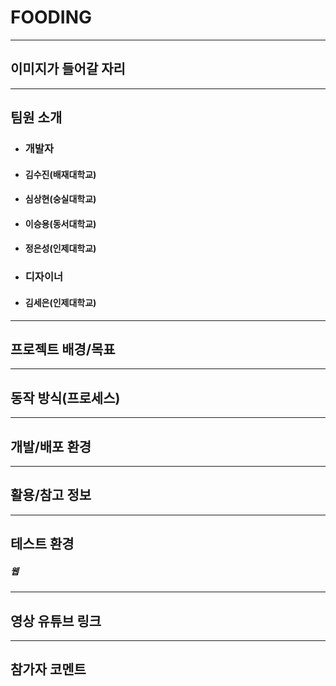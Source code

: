 # FOODING

---

## 이미지가 들어갈 자리

---

## 팀원 소개

- ### 개발자
- #### 김수진(배재대학교)
- #### 심상현(숭실대학교)
- #### 이승용(동서대학교)
- #### 정은성(인제대학교)
- ### 디자이너
- #### 김세은(인제대학교)

---

## 프로젝트 배경/목표

---

## 동작 방식(프로세스)

---

## 개발/배포 환경

---

## 활용/참고 정보

---

## 테스트 환경

##### 웹

---

## 영상 유튜브 링크

---

## 참가자 코멘트

<!--
## 머리말 (Header)

- # H1 입니다.

- ## H2 입니다.

- ### H3 입니다.

- #### H4 입니다.

- ##### H5 입니다.

- ###### H6 입니다.

## 수평선 (Horizon)

---

## 개행(New line)

강제개행 문법입니다.
문장끝의 공백을 통해 개행이 적용됩니다.

단락바꿈 문법입니다.

Enter키를 통해 개행이 적용됩니다.

## 인용구 (BlockQuote)

> 인용구입니다.

> > 인용구안에 인용구를 사용할 수 있습니다.

## 목록 (List)

- 순서가 없는 리스트입니다.

  - 리스트1
  - 리스트2
  - 리스트3

- 순서가 있는 리스트입니다.

  1. 리스트1
  2. 리스트2
  3. 리스트3

- 상위 리스트1

  - 하위 리스트1
  - 하위 리스트2
    - 하위의 하위 리스트1
    - 하위의 하위 리스트2

- 리스트('\*')

* 리스트('+')

- 리스트('-')

## 코드 (Code)

- 문장속 코드 `example code inline` 삽입 예시입니다.

- 박스형 코드 삽입예시입니다.

```
example code box
```

## 링크

- <https://www.github.com>
- [Github](https://www.github.com)

## 강조

- 강조 문법 **강조된 부분** 예시입니다.

## 이미지

![예시 이미지](https://raw.githubusercontent.com/ByungJun25/Wiki/master/Markdown/example_image.jpg) -->
